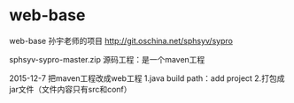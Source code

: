 # web-base
web-base
孙宇老师的项目 http://git.oschina.net/sphsyv/sypro

sphsyv-sypro-master.zip  源码工程：是一个maven工程

2015-12-7
	把maven工程改成web工程
	1.java build path：add project
	2.打包成jar文件（文件内容只有src和conf）

